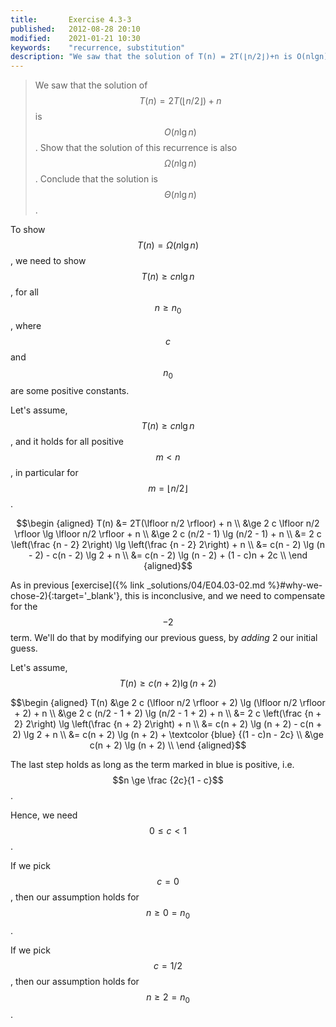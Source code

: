```yaml
---
title:       Exercise 4.3-3
published:   2012-08-28 20:10
modified:    2021-01-21 10:30
keywords:    "recurrence, substitution"
description: "We saw that the solution of T(n) = 2T(⌊n/2⌋)+n is O(nlg⁡n). Show that the solution of this recurrence is also Ω(nlg⁡n). Conclude that the solution is Θ(nlg⁡n)."
---
```


> We saw that the solution of $$T(n) = 2T(\lfloor n/2 \rfloor) + n$$ is $$O(n \lg n)$$. Show that the solution of this recurrence is also $$\Omega(n \lg n)$$. Conclude that the solution is $$\Theta(n \lg n)$$.

To show $$T(n) = \Omega(n \lg n)$$, we need to show $$T(n) \ge c n \lg n$$, for all $$n \ge n_0$$,  where $$c$$ and $$n_0$$ are some positive constants.

Let's assume, $$T(n) \ge c n \lg n$$, and it holds for all positive $$m < n$$, in particular for $$m = \lfloor n/2 \rfloor$$.

$$\begin {aligned}
T(n) &= 2T(\lfloor n/2 \rfloor) + n \\
     &\ge 2 c \lfloor n/2 \rfloor \lg \lfloor n/2 \rfloor + n \\
     &\ge 2 c (n/2 - 1) \lg (n/2 - 1) + n \\
     &= 2 c \left(\frac {n - 2} 2\right) \lg \left(\frac {n - 2} 2\right) + n \\
     &= c(n - 2) \lg (n - 2) - c(n - 2) \lg 2 + n \\
     &= c(n - 2) \lg (n - 2) + (1 - c)n + 2c \\
\end {aligned}$$

As in previous [exercise]({% link _solutions/04/E04.03-02.md %}#why-we-chose-2){:target='_blank'}, this is inconclusive, and we need to compensate for the $$-2$$ term. We'll do that by modifying our previous guess, by _adding_ 2 our initial guess.

Let's assume, $$T(n) \ge c (n + 2) \lg (n + 2)$$

$$\begin {aligned}
T(n) &\ge 2 c (\lfloor n/2 \rfloor + 2) \lg (\lfloor n/2 \rfloor + 2) + n \\
     &\ge 2 c (n/2 - 1 + 2) \lg (n/2 - 1 + 2) + n \\
     &= 2 c \left(\frac {n + 2} 2\right) \lg \left(\frac {n + 2} 2\right) + n \\
     &= c(n + 2) \lg (n + 2) - c(n + 2) \lg 2 + n \\
     &= c(n + 2) \lg (n + 2) + \textcolor {blue} {(1 - c)n - 2c} \\
     &\ge c(n + 2) \lg (n + 2) \\
\end {aligned}$$

The last step holds as long as the term marked in blue is positive, i.e. $$n \ge \frac {2c}{1 - c}$$.

Hence, we need $$0 \le c < 1$$.

If we pick $$c = 0$$, then our assumption holds for $$n \ge 0 = n_0$$.

If we pick $$c = 1/2$$, then our assumption holds for $$n \ge 2 = n_0$$.
